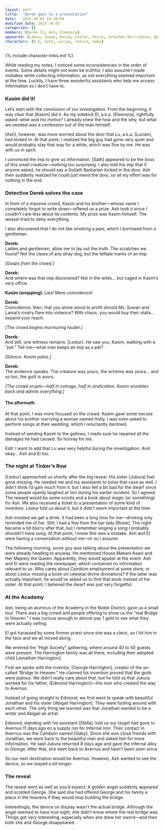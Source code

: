 ```yaml
---
layout: post
title:  "Derek goes to a presentation"
date:   2025-10-02 19:30:00
modified_date: 2025-10-03
categories: []
members: [Derek II, Ash, Eleonora]
appeared: [Lamai, Suwan, Kasim, Lestur, Rosie, Jonathan Harrington, Abigail Harrington, George Harrington, Georgina Harrington, Edmond Harrington, Stella]
characters: [K.E, Sath, Lucian, Jukura, Gaby]
---
```

{% include character-links.md %}

While reading my notes, I noticed some inconsistencies in the order of events. Some details might not even be truthful. I also assume I made mistakes while collecting information, as not everything seemed important at the time. Luckily, I have three wonderful assistants who help me access information so I don’t have to.

### Kasim did it!
Let’s start with the conclusion of our investigation. From the beginning, it was clear that [Kasim] did it. As my sidekick El, a.k.a. [Eleonora], rightfully asked: *what was his motive?* I already knew the how and the why, but what we needed was a confession out of the man himself.

[Ash], however, was more worried about the door that Lu, a.k.a. [Lucian], had kicked in. At that point, I realized the big guy had gone very quiet and would probably stay that way for a while, which was fine by me. He was with us in spirit.  

I convinced the imp to give us information. [Sath] appeared to be the boss of this small creature—nothing too surprising. I also told the imp that if anyone asked, he should say a Goliath Barbarian kicked in the door. Ash then suddenly realized he could just mend the door, so all my effort was for nothing in the end.

### Detective Derek solves the case
In front of a massive crowd, Kasim and his brother—whose name I completely forgot to write down—offered us a prize. Ash took it since I couldn’t care less about its contents. My prize was Kasim himself. The weasel tried to deny everything.  

I also discovered that I do not like smoking a pipe, which I borrowed from a gentleman.  

**Derek:**  
Ladies and gentlemen, allow me to lay out the truth. The scratches we found? Not the claws of any stray dog, but the telltale marks of an imp.  

*[Gasps from the crowd.]*  

**Derek:**  
And where was that imp discovered? Not in the wilds… but caged in Kasim’s very office.  

**Kasim (snapping):** Lies! Mere coincidence!  

**Derek:**  
Coincidence, then, that you alone stood to profit should Ms. Suwan and Lamai’s rivalry flare into violence? With chaos, you would buy their stalls… expand your reach.  

*[The crowd begins murmuring louder.]*  

**Derek:**  
And still, one witness remains. [Lestur]. He saw you, Kasim, walking with a “pet.” Tell me—what man keeps an imp as a pet?  

*[Silence. Kasim pales.]*  

**Derek:**  
The evidence speaks. The creature was yours, the scheme was yours… and so too, the guilt is yours.  

*[The crowd erupts—half in outrage, half in vindication. Kasim stumbles back and admits everything.]*

#### The aftermath
At that point, I was more focused on the crowd. Kasim gave some excuse about his brother marrying a woman named Holly. I was even asked to perform songs at their wedding, which I reluctantly declined.  

Instead of sending Kasim to the gallows, I made sure he repaired all the damages he had caused. So hooray for me.  

*Edit:* I want to add that Lu was very helpful during the investigation. And okay… Ash and El too.

### The night at Tinker’s Row
[Lestur] approached us shortly after the big reveal. His sister [Jukura] had gone missing. He needed me and my assistants to solve that case as well. I didn’t think I’d gain much from it, but I also felt a bit bad for the dwarf since some people openly laughed at him during his earlier incident. So I agreed. The reward would be some scrolls and a book about magic (or something) for Ash. We also received a ticket to a presentation of some kind of invention. Lestur told us about it, but it didn’t seem important at the time.  

Ash insisted we get a drink. It had been a long time for me—drinking only reminded me of her. Still, I had a few from the bar lady [Rosie]. The night became a bit blurry after that, but I remember singing a song I probably shouldn’t have sung. At that point, I knew this was a mistake. Ash and El were having a conversation without me—or so I assume.  

The following morning, some guy was talking about the presentation we were already heading to anyway. He mentioned House Mahani Asani and Her Majesty the Queen. Apparently, they would appear at the event. Ash and El were reading the newspaper, which contained no information relevant to us. Who cares about Cambion employment at some store, or about Lestur missing a book on celestial divine divinations? If the latter was actually important, he would’ve asked us to find that book instead of his sister. At that point, I believed the dwarf was just very forgetful.

### At the Academy
Ash, being an alumnus of the Academy in the Noble District, gave us a small tour. There was a big crowd and people offering to show us the “real Bridge to Heaven.” I was curious enough to almost pay 1 gold to see what they were actually selling.  

El got harassed by some former priest since she was a cleric, so I hit him in the face and we all moved along.  

We entered the “High Society” gathering, where around 40 to 50 guests were present. The Harrington family was all there, including their adopted child [Jonathan Harrington].  

First we spoke with the inventor, [George Harrington], creator of the so-called “Bridge to Heaven.” He claimed his invention proved that the gods were jealous. We didn’t really care about that, but he told us that Jukura worked for his father, [Edmond Harrington]—the man who created the way to Avernus.  

Instead of going straight to Edmond, we first went to speak with beautiful Jonathan and his sister [Abigail Harrington]. They were fooling around with each other. The only thing we learned was that Jonathan wanted to be a writer and Abigail an artist.  

Edmond, standing with his assistant [Stella], told us our target had gone to Avernus 11 days ago on a supply run for Infernal Iron. Their contact in Avernus was the Cambion named [Gaby]. Since she was close friends with Jonathan, we went back to the beautiful man and asked him for more information. He said Jukura returned 8 days ago and gave the infernal alloy to George. After that, she went back to Avernus and hasn’t been seen since.  

So our next destination would be Avernus. However, Ash wanted to see the device, so we stayed a bit longer.

### The reveal
The reveal went as well as you’d expect. A golden angel suddenly appeared and scolded George. She said she had offered George and his family a place in the heavens if they would stop building the bridge.  

Interestingly, the device on display wasn’t the actual bridge. Although the angel seemed to have true sight, she didn’t know where the real bridge was. Things got very interesting, especially when she drew her sword—and then both she and George disappeared.
